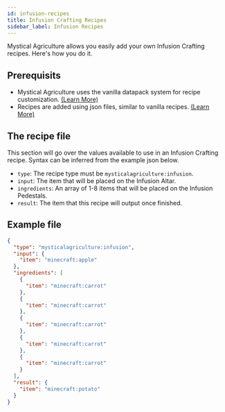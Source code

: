 ```yaml
---
id: infusion-recipes
title: Infusion Crafting Recipes
sidebar_label: Infusion Recipes
---
```


Mystical Agriculture allows you easily add your own Infusion Crafting recipes. Here's how you do it.

## Prerequisits
- Mystical Agriculture uses the vanilla datapack system for recipe customization. [(Learn More)](https://minecraft.gamepedia.com/Data_pack)
- Recipes are added using json files, similar to vanilla recipes. [(Learn More)](https://minecraft.gamepedia.com/Recipe)

## The recipe file
This section will go over the values available to use in an Infusion Crafting recipe. Syntax can be inferred from the example json below.
- `type`: The recipe type must be `mysticalagriculture:infusion`.
- `input`: The item that will be placed on the Infusion Altar.
- `ingredients`: An array of 1-8 items that will be placed on the Infusion Pedestals.
- `result`: The item that this recipe will output once finished.

## Example file
```json
{
  "type": "mysticalagriculture:infusion",
  "input": {
    "item": "minecraft:apple"
  },
  "ingredients": [
    {
      "item": "minecraft:carrot"
    },
    {
      "item": "minecraft:carrot"
    },
    {
      "item": "minecraft:carrot"
    },
    {
      "item": "minecraft:carrot"
    },
    {
      "item": "minecraft:carrot"
    }
  ],
  "result": {
    "item": "minecraft:potato"
  }
}
```